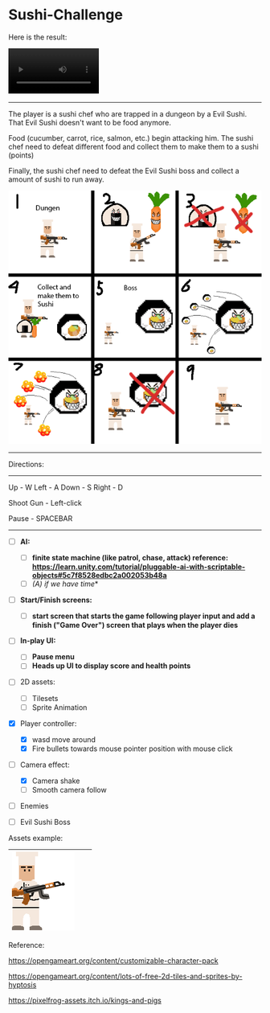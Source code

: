 # Sushi-Challenge

Here is the result:

[<video src='https://vimeo.com/manage/videos/907269317' width=180/></video>](https://vimeo.com/907269317?share=copy)

-------------------

The player is a sushi chef who are trapped in a dungeon by a Evil Sushi. That Evil Sushi doesn't want to be food anymore.

Food (cucumber, carrot, rice, salmon, etc.) begin attacking him. The sushi chef need to defeat different food and collect them to make them to a sushi (points)

Finally, the sushi chef need to defeat the Evil Sushi boss and collect a amount of sushi to run away.

![sushiChief](images/examples/rules.png)

**********
Directions:
**********
Up        - W 
Left      - A
Down      - S 
Right     - D 

Shoot Gun - Left-click

Pause     - SPACEBAR
**********

- [ ] **AI:**
  - [ ] **finite state machine (like patrol, chase, attack) reference: https://learn.unity.com/tutorial/pluggable-ai-with-scriptable-objects#5c7f8528edbc2a002053b48a**
  - [ ]  **(A*) if we have time**
- [ ] **Start/Finish screens:**
  - [ ] **start screen that starts the game following player input and add a finish ("Game Over") screen that plays when the player dies**
- [ ] **In-play UI:**
  - [ ] **Pause menu**
  - [ ] **Heads up UI to display score and health points**
- [ ] 2D assets:
  - [ ] Tilesets
  - [ ] Sprite Animation
- [x] Player controller:
  - [x] wasd move around
  - [x] Fire bullets towards mouse pointer position with mouse click
- [ ] Camera effect:

  - [x] Camera shake
  - [ ] Smooth camera follow
- [ ] Enemies
- [ ] Evil Sushi Boss

Assets example:

| ![sushiChief](images/examples/sushiChief.png) |      |      |
| :-------------------------------------------: | ---- | ---- |



Reference:

https://opengameart.org/content/customizable-character-pack

https://opengameart.org/content/lots-of-free-2d-tiles-and-sprites-by-hyptosis

https://pixelfrog-assets.itch.io/kings-and-pigs
